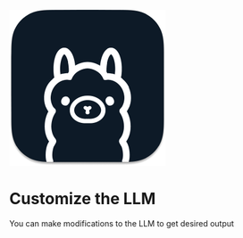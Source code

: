 ![Ollama](/assets/ollama.png)

# Customize the LLM

You can make modifications to the LLM to get desired output
